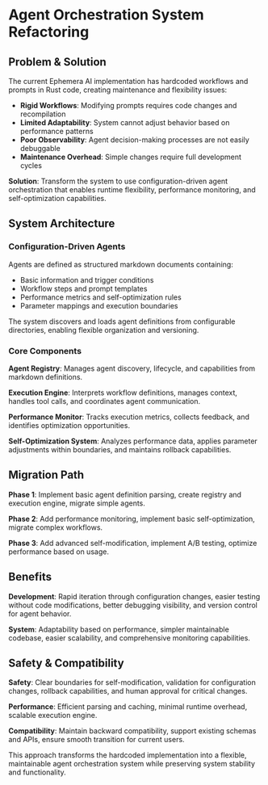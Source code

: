 # Agent Orchestration System Refactoring

## Problem & Solution

The current Ephemera AI implementation has hardcoded workflows and prompts in Rust code, creating maintenance and flexibility issues:

- **Rigid Workflows**: Modifying prompts requires code changes and recompilation
- **Limited Adaptability**: System cannot adjust behavior based on performance patterns
- **Poor Observability**: Agent decision-making processes are not easily debuggable
- **Maintenance Overhead**: Simple changes require full development cycles

**Solution**: Transform the system to use configuration-driven agent orchestration that enables runtime flexibility, performance monitoring, and self-optimization capabilities.

## System Architecture

### Configuration-Driven Agents
Agents are defined as structured markdown documents containing:
- Basic information and trigger conditions
- Workflow steps and prompt templates
- Performance metrics and self-optimization rules
- Parameter mappings and execution boundaries

The system discovers and loads agent definitions from configurable directories, enabling flexible organization and versioning.

### Core Components

**Agent Registry**: Manages agent discovery, lifecycle, and capabilities from markdown definitions.

**Execution Engine**: Interprets workflow definitions, manages context, handles tool calls, and coordinates agent communication.

**Performance Monitor**: Tracks execution metrics, collects feedback, and identifies optimization opportunities.

**Self-Optimization System**: Analyzes performance data, applies parameter adjustments within boundaries, and maintains rollback capabilities.

## Migration Path

**Phase 1**: Implement basic agent definition parsing, create registry and execution engine, migrate simple agents.

**Phase 2**: Add performance monitoring, implement basic self-optimization, migrate complex workflows.

**Phase 3**: Add advanced self-modification, implement A/B testing, optimize performance based on usage.

## Benefits

**Development**: Rapid iteration through configuration changes, easier testing without code modifications, better debugging visibility, and version control for agent behavior.

**System**: Adaptability based on performance, simpler maintainable codebase, easier scalability, and comprehensive monitoring capabilities.

## Safety & Compatibility

**Safety**: Clear boundaries for self-modification, validation for configuration changes, rollback capabilities, and human approval for critical changes.

**Performance**: Efficient parsing and caching, minimal runtime overhead, scalable execution engine.

**Compatibility**: Maintain backward compatibility, support existing schemas and APIs, ensure smooth transition for current users.

This approach transforms the hardcoded implementation into a flexible, maintainable agent orchestration system while preserving system stability and functionality.